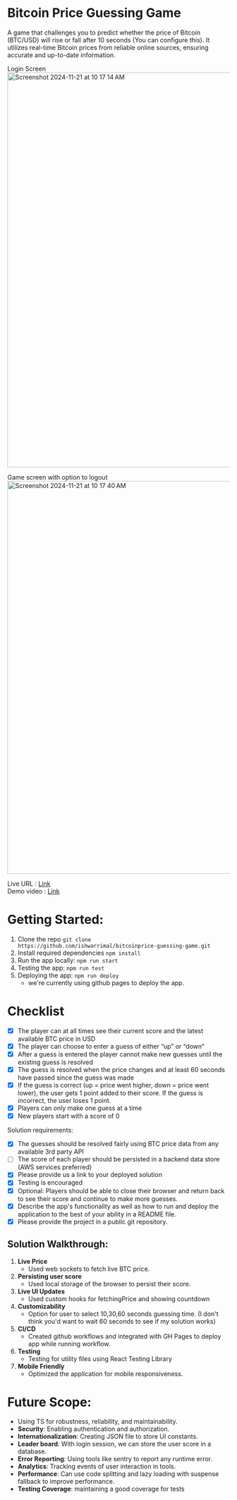# Bitcoin Price Guessing Game

A game that challenges you to predict whether the price of Bitcoin (BTC/USD) will rise or fall after 10 seconds (You can configure this). It utilizes real-time Bitcoin prices from reliable online sources, ensuring accurate and up-to-date information.

Login Screen  
<img width="896" alt="Screenshot 2024-11-21 at 10 17 14 AM" src="https://github.com/user-attachments/assets/1c5deb83-2f23-456c-95a9-cd7edfdf807e">

Game screen with option to logout
<img width="891" alt="Screenshot 2024-11-21 at 10 17 40 AM" src="https://github.com/user-attachments/assets/6fe71b4c-4d75-48f9-8e73-7ffffde33973">



Live URL : [Link](https://ishwarrimal.github.io/bitcoinprice-guessing-game/)  
Demo video : [Link](https://www.loom.com/share/ca8793fe389d4ea2a5b23edb89a3583a?sid=a55bb3e0-e330-4b61-a0e1-097d794b7c6f)

# Getting Started:
1. Clone the repo `git clone https://github.com/ishwarrimal/bitcoinprice-guessing-game.git`
2. Install required dependencies `npm install`
3. Run the app locally: `npm run start`
4. Testing the app: `npm run test`
5. Deploying the app: `npm run deploy`
    * we're currently using github pages to deploy the app.

# Checklist

- [x] The player can at all times see their current score and the latest available BTC price in USD
- [x] The player can choose to enter a guess of either “up” or “down“
- [x] After a guess is entered the player cannot make new guesses until the existing guess is resolved
- [x] The guess is resolved when the price changes and at least 60 seconds have passed since the guess was made
- [x] If the guess is correct (up = price went higher, down = price went lower), the user gets 1 point added to their score. If the guess is incorrect, the user loses 1 point.
- [x] Players can only make one guess at a time
- [x] New players start with a score of 0

Solution requirements:

- [x] The guesses should be resolved fairly using BTC price data from any available 3rd party API
- [ ] The score of each player should be persisted in a backend data store (AWS services preferred)
- [x] Please provide us a link to your deployed solution
- [x] Testing is encouraged
- [x] Optional: Players should be able to close their browser and return back to see their score and continue to make more guesses.
- [x] Describe the app's functionality as well as how to run and deploy the application to the best of your ability in a README file.
- [x] Please provide the project in a public git repository.

## Solution Walkthrough:
1. **Live Price**
   - Used web sockets to fetch live BTC price.
2. **Persisting user score**
   - Used local storage of the browser to persist their score.
3. **Live UI Updates**
   - Used custom hooks for fetchingPrice and showing countdown
4. **Customizability**
   - Option for user to select 10,30,60 seconds guessing time. (I don't think you'd want to wait 60 seconds to see if my solution works)
5. **CI/CD**
   - Created github workflows and integrated with GH Pages to deploy app while running workflow.
6. **Testing**
   - Testing for utility files using React Testing Library
7. **Mobile Friendly**
   - Optimized the application for mobile responsiveness.


# Future Scope:
- Using TS for robustness, reliability, and maintainability.
- **Security**: Enabling authentication and authorization.
- **Internationalization**: Creating JSON file to store UI constants.
- **Leader board**: With login session, we can store the user score in a database.
- **Error Reporting**: Using tools like sentry to report any runtime error.
- **Analytics**: Tracking events of user interaction in tools.
- **Performance**: Can use code splitting and lazy loading with suspense fallback to improve performance.
- **Testing Coverage**: maintaining a good coverage for tests
